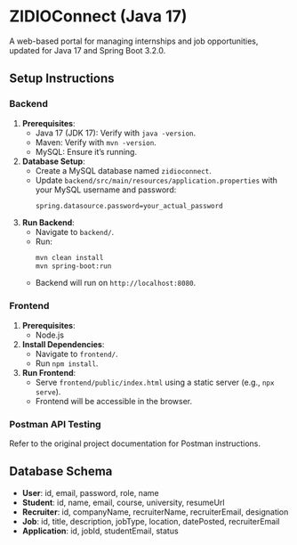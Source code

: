 # ZIDIOConnect (Java 17)

A web-based portal for managing internships and job opportunities, updated for Java 17 and Spring Boot 3.2.0.

## Setup Instructions

### Backend
1. **Prerequisites**:
   - Java 17 (JDK 17): Verify with `java -version`.
   - Maven: Verify with `mvn -version`.
   - MySQL: Ensure it’s running.
2. **Database Setup**:
   - Create a MySQL database named `zidioconnect`.
   - Update `backend/src/main/resources/application.properties` with your MySQL username and password:
     ```properties
     spring.datasource.password=your_actual_password
     ```
3. **Run Backend**:
   - Navigate to `backend/`.
   - Run:
     ```bash
     mvn clean install
     mvn spring-boot:run
     ```
   - Backend will run on `http://localhost:8080`.

### Frontend
1. **Prerequisites**:
   - Node.js
2. **Install Dependencies**:
   - Navigate to `frontend/`.
   - Run `npm install`.
3. **Run Frontend**:
   - Serve `frontend/public/index.html` using a static server (e.g., `npx serve`).
   - Frontend will be accessible in the browser.

### Postman API Testing
Refer to the original project documentation for Postman instructions.

## Database Schema
- **User**: id, email, password, role, name
- **Student**: id, name, email, course, university, resumeUrl
- **Recruiter**: id, companyName, recruiterName, recruiterEmail, designation
- **Job**: id, title, description, jobType, location, datePosted, recruiterEmail
- **Application**: id, jobId, studentEmail, status
```